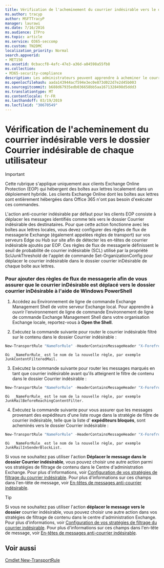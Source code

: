 ```yaml
---
title: Vérification de l'acheminement du courrier indésirable vers le dossier Courrier indésirable de chaque utilisateur
ms.author: tracyp
author: MSFTTracyP
manager: laurawi
ms.date: 7/16/2016
ms.audience: ITPro
ms.topic: article
ms.service: O365-seccomp
ms.custom: TN2DMC
localization_priority: Normal
search.appverid:
- MET150
ms.assetid: 0cbaccf8-4afc-47e3-a36d-a84598a55fb8
ms.collection:
- M365-security-compliance
description: Les administrateurs peuvent apprendre à acheminer le courrier indésirable vers les dossiers de courrier inDésirable de l'utilisateur dans Exchange Online Protection.
ms.openlocfilehash: aada143944acf594e3ec0e873d022d7e2d45b003
ms.sourcegitcommit: b688d67935edb036658bb5aa1671328498d5ddd3
ms.translationtype: MT
ms.contentlocale: fr-FR
ms.lasthandoff: 03/19/2019
ms.locfileid: "30670549"
---
```

# <a name="ensure-that-spam-is-routed-to-each-users-junk-email-folder"></a>Vérification de l'acheminement du courrier indésirable vers le dossier Courrier indésirable de chaque utilisateur

> [!IMPORTANT]
> Cette rubrique s'applique uniquement aux clients Exchange Online Protection (EOP) qui hébergent des boîtes aux lettres localement dans un déploiement hybride. Les clients Exchange Online dont les boîtes aux lettres sont entièrement hébergées dans Office 365 n'ont pas besoin d'exécuter ces commandes. 
  
L'action anti-courrier indésirable par défaut pour les clients EOP consiste à déplacer les messages identifiés comme tels vers le dossier Courrier indésirable des destinataires. Pour que cette action fonctionne avec les boîtes aux lettres locales, vous devez configurer des règles de flux de messagerie Exchange (également appelées règles de transport) sur vos serveurs Edge ou Hub sur site afin de détecter les en-têtes de courrier indésirable ajoutés par EOP. Ces règles de flux de messagerie définissent le seuil de probabilité de courrier indésirable (SCL) utilisé par la propriété SclJunkThreshold de l'applet de commande Set-OrganizationConfig pour déplacer le courrier indésirable dans le dossier courrier inDésirable de chaque boîte aux lettres. 
  
### <a name="to-add-mail-flow-rules-to-ensure-spam-is-moved-to-the-junk-email-folder-by-using-windows-powershell"></a>Pour ajouter des règles de flux de messagerie afin de vous assurer que le courrier inDésirable est déplacé vers le dossier courrier inDésirable à l'aide de Windows PowerShell

1. Accédez au Environnement de ligne de commande Exchange Management Shell de votre serveur Exchange local. Pour apprendre à ouvrir l'environnement de ligne de commande Environnement de ligne de commande Exchange Management Shell dans votre organisation Exchange locale, reportez-vous à **Open the Shell**.
    
2. Exécutez la commande suivante pour router le courrier indésirable filtré sur le contenu dans le dossier Courrier indésirable :
    
  ```Powershell
  New-TransportRule "NameForRule" -HeaderContainsMessageHeader "X-Forefront-Antispam-Report" -HeaderContainsWords "SFV:SPM" -SetSCL 6
  ```

    Où  _NameForRule_ est le nom de la nouvelle règle, par exemple JunkContentFilteredMail. 
    
3. Exécutez la commande suivante pour router les messages marqués en tant que courrier indésirable avant qu'ils atteignent le filtre de contenu dans le dossier Courrier indésirable :
    
  ```Powershell
  New-TransportRule "NameForRule" -HeaderContainsMessageHeader "X-Forefront-Antispam-Report" -HeaderContainsWords "SFV:SKS" -SetSCL 6
  ```

    Où  _NameForRule_ est le nom de la nouvelle règle, par exemple JunkMailBeforeReachingContentFilter. 
    
4. Exécutez la commande suivante pour vous assurer que les messages provenant des expéditeurs d'une liste rouge dans la stratégie de filtre de courrier indésirable, telle que la liste d' **expéditeurs bloqués**, sont acheminés vers le dossier Courrier indésirable : 
    
  ```Powershell
  New-TransportRule "NameForRule" -HeaderContainsMessageHeader "X-Forefront-Antispam-Report" -HeaderContainsWords "SFV:SKB" -SetSCL 6
  ```

    Où  _NameForRule_ est le nom de la nouvelle règle, par exemple JunkMailInSenderBlockList. 
    
Si vous ne souhaitez pas utiliser l'action **Déplacer le message dans le dossier Courrier indésirable**, vous pouvez choisir une autre action parmi vos stratégies de filtrage de contenu dans le Centre d'administration Exchange. Pour plus d'informations, voir [Configuration de vos stratégies de filtrage du courrier indésirable](configure-your-spam-filter-policies.md). Pour plus d'informations sur ces champs dans l'en-tête de message, voir [En-têtes de messages anti-courrier indésirable](anti-spam-message-headers.md).
  

> [!TIP]
> Si vous ne souhaitez pas utiliser l'action **déplacer le message vers le dossier** courrier indésirable, vous pouvez choisir une autre action dans vos stratégies de filtrage de contenu dans le centre d'administration Exchange. Pour plus d'informations, voir [Configuration de vos stratégies de filtrage du courrier indésirable](configure-your-spam-filter-policies.md). Pour plus d'informations sur ces champs dans l'en-tête de message, voir [En-têtes de messages anti-courrier indésirable](anti-spam-message-headers.md).
> 
## <a name="see-also"></a>Voir aussi

[Cmdlet New-TransportRule](https://technet.microsoft.com/library/bb125138%28v=exchg.160%29.aspx)

